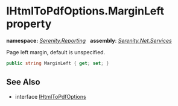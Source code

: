 # IHtmlToPdfOptions.MarginLeft property
**namespace:** *[Serenity.Reporting](../../README.md#serenity.reporting-namespace)*   **assembly**: *[Serenity.Net.Services](../../README.md)*

Page left margin, default is unspecified.

```csharp
public string MarginLeft { get; set; }
```

## See Also

* interface [IHtmlToPdfOptions](../IHtmlToPdfOptions.md)